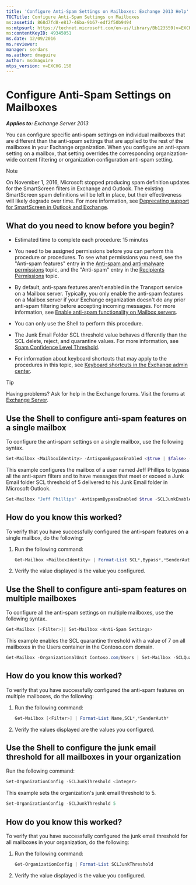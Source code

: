 ```yaml
---
title: 'Configure Anti-Spam Settings on Mailboxes: Exchange 2013 Help'
TOCTitle: Configure Anti-Spam Settings on Mailboxes
ms:assetid: 868d7fd8-e817-46ba-9b67-edf2f50b9494
ms:mtpsurl: https://technet.microsoft.com/en-us/library/Bb123559(v=EXCHG.150)
ms:contentKeyID: 49345051
ms.date: 12/09/2016
ms.reviewer: 
manager: serdars
ms.author: dmaguire
author: msdmaguire
mtps_version: v=EXCHG.150
---
```


# Configure Anti-Spam Settings on Mailboxes

_**Applies to:** Exchange Server 2013_

You can configure specific anti-spam settings on individual mailboxes that are different than the anti-spam settings that are applied to the rest of the mailboxes in your Exchange organization. When you configure an anti-spam setting on a mailbox, that setting overrides the corresponding organization-wide content filtering or organization configuration anti-spam setting.

> [!NOTE]
> On November 1, 2016, Microsoft stopped producing spam definition updates for the SmartScreen filters in Exchange and Outlook. The existing SmartScreen spam definitions will be left in place, but their effectiveness will likely degrade over time. For more information, see <A href="https://go.microsoft.com/fwlink/p/?linkid=835894">Deprecating support for SmartScreen in Outlook and Exchange</A>.

## What do you need to know before you begin?

- Estimated time to complete each procedure: 15 minutes

- You need to be assigned permissions before you can perform this procedure or procedures. To see what permissions you need, see the "Anti-spam features" entry in the [Anti-spam and anti-malware permissions](anti-spam-and-anti-malware-permissions-exchange-2013-help.md) topic, and the "Anti-spam" entry in the [Recipients Permissions](recipients-permissions-exchange-2013-help.md) topic.

- By default, anti-spam features aren't enabled in the Transport service on a Mailbox server. Typically, you only enable the anti-spam features on a Mailbox server if your Exchange organization doesn't do any prior anti-spam filtering before accepting incoming messages. For more information, see [Enable anti-spam functionality on Mailbox servers](enable-anti-spam-functionality-on-mailbox-servers-exchange-2013-help.md).

- You can only use the Shell to perform this procedure.

- The Junk Email Folder SCL threshold value behaves differently than the SCL delete, reject, and quarantine values. For more information, see [Spam Confidence Level Threshold](spam-confidence-level-threshold-exchange-2013-help.md).

- For information about keyboard shortcuts that may apply to the procedures in this topic, see [Keyboard shortcuts in the Exchange admin center](keyboard-shortcuts-in-the-exchange-admin-center-2013-help.md).

> [!TIP]
> Having problems? Ask for help in the Exchange forums. Visit the forums at [Exchange Server](https://go.microsoft.com/fwlink/p/?linkid=60612).

## Use the Shell to configure anti-spam features on a single mailbox

To configure the anti-spam settings on a single mailbox, use the following syntax.

```powershell
Set-Mailbox <MailboxIdentity> -AntispamBypassEnabled <$true | $false> -RequireSenderAuthenticationEnabled <$true | $false> -SCLDeleteEnabled <$true | $false | $null> -SCLDeleteThreshold <0-9 | $null> -SCLJunkEnabled <$true | $false | $null > -SCLJunkThreshold <0-9 | $null> -SCLQuarantineEnabled <$true | $false | $null > -SCLQuarantineThreshold <0-9 | $null> -SCLRejectEnabled <$true | $false | $null > -SCLRejectThreshold <0-9 | $null>
```

This example configures the mailbox of a user named Jeff Phillips to bypass all the anti-spam filters and to have messages that meet or exceed a Junk Email folder SCL threshold of 5 delivered to his Junk Email folder in Microsoft Outlook.

```powershell
Set-Mailbox "Jeff Phillips" -AntispamBypassEnabled $true -SCLJunkEnabled $true -SCLJunkThreshold 4
```

## How do you know this worked?

To verify that you have successfully configured the anti-spam features on a single mailbox, do the following:

1. Run the following command:

   ```powershell
   Get-Mailbox <MailboxIdentity> | Format-List SCL*,Bypass*,*SenderAuth*
   ```

2. Verify the value displayed is the value you configured.

## Use the Shell to configure anti-spam features on multiple mailboxes

To configure all the anti-spam settings on multiple mailboxes, use the following syntax.

```powershell
Get-Mailbox [<Filter>]| Set-Mailbox <Anti-Spam Settings>
```

This example enables the SCL quarantine threshold with a value of 7 on all mailboxes in the Users container in the Contoso.com domain.

```powershell
Get-Mailbox -OrganizationalUnit Contoso.com/Users | Set-Mailbox -SCLQuarantineEnabled $true -SCLQuarantineThreshold 7
```

## How do you know this worked?

To verify that you have successfully configured the anti-spam features on multiple mailboxes, do the following:

1. Run the following command:

   ```powershell
   Get-Mailbox [<Filter>] | Format-List Name,SCL*,*SenderAuth*
   ```

2. Verify the values displayed are the values you configured.

## Use the Shell to configure the junk email threshold for all mailboxes in your organization

Run the following command:

```powershell
Set-OrganizationConfig -SCLJunkThreshold <Integer>
```

This example sets the organization's junk email threshold to 5.

```powershell
Set-OrganizationConfig -SCLJunkThreshold 5
```

## How do you know this worked?

To verify that you have successfully configured the junk email threshold for all mailboxes in your organization, do the following:

1. Run the following command:

   ```powershell
   Get-OrganizationConfig | Format-List SCLJunkThreshold
   ```

2. Verify the value displayed is the value you configured.
